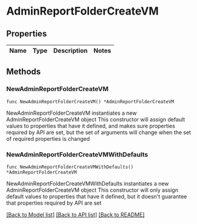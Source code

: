 # AdminReportFolderCreateVM

## Properties

Name | Type | Description | Notes
------------ | ------------- | ------------- | -------------

## Methods

### NewAdminReportFolderCreateVM

`func NewAdminReportFolderCreateVM() *AdminReportFolderCreateVM`

NewAdminReportFolderCreateVM instantiates a new AdminReportFolderCreateVM object
This constructor will assign default values to properties that have it defined,
and makes sure properties required by API are set, but the set of arguments
will change when the set of required properties is changed

### NewAdminReportFolderCreateVMWithDefaults

`func NewAdminReportFolderCreateVMWithDefaults() *AdminReportFolderCreateVM`

NewAdminReportFolderCreateVMWithDefaults instantiates a new AdminReportFolderCreateVM object
This constructor will only assign default values to properties that have it defined,
but it doesn't guarantee that properties required by API are set


[[Back to Model list]](../README.md#documentation-for-models) [[Back to API list]](../README.md#documentation-for-api-endpoints) [[Back to README]](../README.md)


